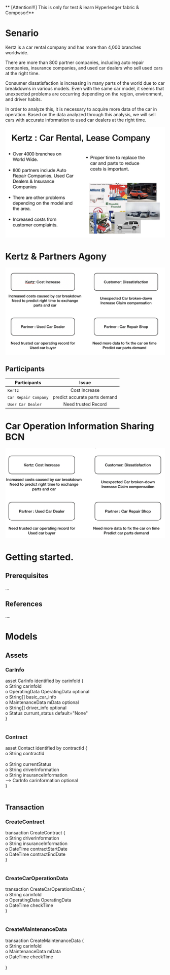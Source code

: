 ** [Attention!!!] This is only for test & learn Hyperledger fabric & Composor!**

# Senario

Kertz is a car rental company and has more than 4,000 branches worldwide.

There are more than 800 partner companies, including auto repair companies, insurance companies, and used car dealers who sell used cars at the right time.

Consumer dissatisfaction is increasing in many parts of the world due to car breakdowns in various models.
Even with the same car model, it seems that unexpected problems are occurring depending on the region, environment, and driver habits.

In order to analyze this, it is necessary to acquire more data of the car in operation.
Based on the data analyzed through this analysis, we will sell cars with accurate information to used car dealers at the right time.

![Car Info BCN](./images/bcn00.png)

# Kertz & Partners Agony 

![Car Info BCN](./images/bcn03.png)

## Participants
| Participants | Issue |
|---|:---:|
| `Kertz` | Cost Increase |  |
| `Car Repair Company` | predict accurate parts demand |  |
| `User Car Dealer` | Need trusted Record |  |


# Car Operation Information Sharing BCN

![Car Info BCN](./images/bcn02.png)


# Getting started.
## Prerequisites
...
## References
....

# Models
## Assets
 
### CarInfo
 
asset CarInfo identified by carinfoId { <br>
  o String carinfoId <br>
  o OperatingData OperatingData optional <br>
  o String[] basic_car_info <br>
  o MaintenanceData mData optional <br>
  o String[] driver_info optional <br>
  o Status currunt_status default="None" <br>
} <br> <br>

### Contract


asset Contact identified by contractId { <br>
  o String contractId <br>
 <br>
  o String currentStatus <br>
  o String driverInformation <br>
  o String insuranceInformation <br>
  --> CarInfo carinformation optional <br>
} <br> <br>



## Transaction

### CreateContract

 transaction CreateContract { <br>
   o String driverInformation <br>
   o String insuranceInformation <br>
   o DateTime contractStartDate <br>
   o DateTime contractEndDate <br>
 } <br> <br>
### CreateCarOperationData

 transaction CreateCarOperationData { <br>
   o String carinfoId <br>
   o OperatingData OperatingData <br>
   o DateTime checkTime <br>
 } <br> <br>

### CreateMaintenanceData

 transaction CreateMaintenanceData { <br>
   o String carinfoId <br>
   o MaintenanceData mData <br>
   o DateTime checkTime <br> <br>
 } <br>
 

